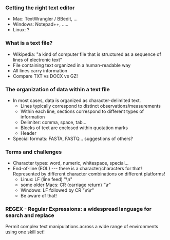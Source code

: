 


### Getting the right text editor
* Mac: TextWrangler / BBedit, ...
* Windows: Notepad++, .....
* Linux: ?

### What is a text file?
* Wikipedia: "a kind of computer file that is structured as a sequence of lines of electronic text"
* File containing text organized in a human-readable way
* All lines carry information
* Compare TXT vs DOCX vs GZ!


### The organization of data within a text file
* In most cases, data is organized as character-delimited text.
    - Lines typically correspond to distinct observations/measurements
    - Within each line, sections correspond to different types of information
    - Delimiter: comma, space, tab...
    - Blocks of text are enclosed within quotation marks
    - Header
* Special formats: FASTA, FASTQ... suggestions of others?

### Terms and challenges
* Character types: word, numeric, whitespace, special...
* End-of-line (EOL) --- there is a character/characters for that! Represented by different character combinations on different platforms!
    - Linux: LF (line feed) "\n"
    - some older Macs: CR (carriage return) "\r"
    - Windows: LF followed by CR "\n\r"
    - Be aware of that!

### REGEX - Regular Expressions: a widespread language for search and replace
Permit complex text manipulations across a wide range of environments using one skill set!  


